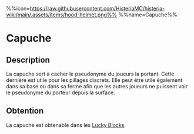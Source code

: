 %%icon=https://raw.githubusercontent.com/HisteriaMC/histeria-wiki/main/.assets/items/hood-helmet.png%%
%%name=Capuche%%

# Capuche

## Description
La capuche sert à cacher le pseudonyme du joueurs la portant. Cette dernière est utile pour les pillages discrets.
Elle peut être utile également dans sa base ou dans sa ferme afin que les autres joueurs ne puissent voir le pseudonyme du porteur depuis la surface.

## Obtention
La capuche est obtenable dans les [Lucky Blocks](https://histeria.fr/wiki/blocs/lucky-block).
